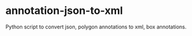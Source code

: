 # annotation-json-to-xml

Python script to convert json, polygon annotations to xml, box annotations.
